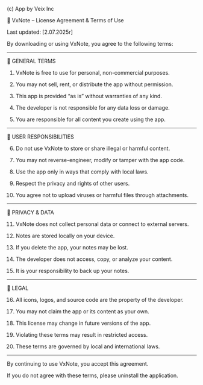 (c) App by Veix Inc

📄 VxNote – License Agreement & Terms of Use

Last updated: [2.07.2025r]

By downloading or using VxNote, you agree to the following terms:


---

🔐 GENERAL TERMS

1. VxNote is free to use for personal, non-commercial purposes.


2. You may not sell, rent, or distribute the app without permission.


3. This app is provided “as is” without warranties of any kind.


4. The developer is not responsible for any data loss or damage.


5. You are responsible for all content you create using the app.




---

📱 USER RESPONSIBILITIES

6. Do not use VxNote to store or share illegal or harmful content.


7. You may not reverse-engineer, modify or tamper with the app code.


8. Use the app only in ways that comply with local laws.


9. Respect the privacy and rights of other users.


10. You agree not to upload viruses or harmful files through attachments.




---

🔏 PRIVACY & DATA

11. VxNote does not collect personal data or connect to external servers.


12. Notes are stored locally on your device.


13. If you delete the app, your notes may be lost.


14. The developer does not access, copy, or analyze your content.


15. It is your responsibility to back up your notes.




---

💼 LEGAL

16. All icons, logos, and source code are the property of the developer.


17. You may not claim the app or its content as your own.


18. This license may change in future versions of the app.


19. Violating these terms may result in restricted access.


20. These terms are governed by local and international laws.




---

By continuing to use VxNote, you accept this agreement.

If you do not agree with these terms, please uninstall the application.
